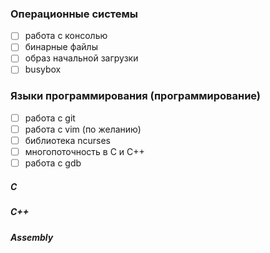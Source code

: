 ### Операционные системы
- [ ] работа с консолью 
- [ ] бинарные файлы  
- [ ] образ начальной загрузки 
- [ ] busybox 

### Языки программирования (программирование)
- [ ] работа с git 
- [ ] работа с vim (по желанию)  
- [ ] библиотека ncurses
- [ ] многопоточность в C и C++
- [ ] работа с gdb  
##### C 
##### C++ 
##### Assembly 
